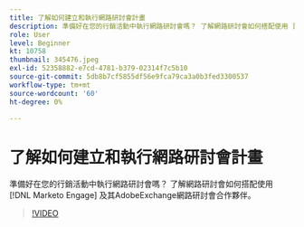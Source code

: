 ```yaml
---
title: 了解如何建立和執行網路研討會計畫
description: 準備好在您的行銷活動中執行網路研討會嗎？ 了解網路研討會如何搭配使用 [!DNL Marketo Engage] 及其AdobeExchange網路研討會合作夥伴。
role: User
level: Beginner
kt: 10758
thumbnail: 345476.jpeg
exl-id: 52358882-e7cd-4781-b379-02314f7c5b10
source-git-commit: 5db8b7cf5855df56e9fca79ca3a0b3fed3300537
workflow-type: tm+mt
source-wordcount: '60'
ht-degree: 0%

---
```


# 了解如何建立和執行網路研討會計畫

準備好在您的行銷活動中執行網路研討會嗎？ 了解網路研討會如何搭配使用 [!DNL Marketo Engage] 及其AdobeExchange網路研討會合作夥伴。

>[!VIDEO](https://video.tv.adobe.com/v/345476/?quality=12&learn=on)
